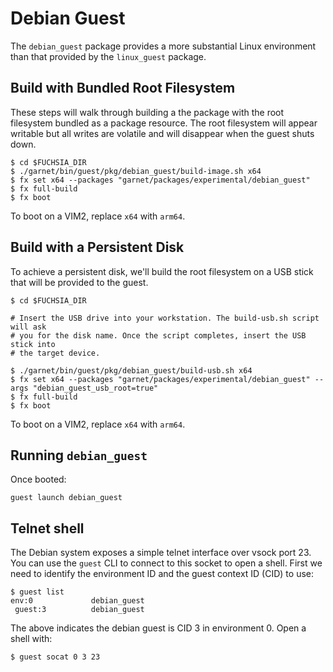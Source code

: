 # Debian Guest

The `debian_guest` package provides a more substantial Linux environment than
that provided by the `linux_guest` package.

## Build with Bundled Root Filesystem

These steps will walk through building a the package with the root filesystem
bundled as a package resource. The root filesystem will appear writable but
all writes are volatile and will disappear when the guest shuts down.

```
$ cd $FUCHSIA_DIR
$ ./garnet/bin/guest/pkg/debian_guest/build-image.sh x64
$ fx set x64 --packages "garnet/packages/experimental/debian_guest"
$ fx full-build
$ fx boot
```

To boot on a VIM2, replace `x64` with `arm64`.

## Build with a Persistent Disk

To achieve a persistent disk, we'll build the root filesystem on a USB stick
that will be provided to the guest.

```
$ cd $FUCHSIA_DIR

# Insert the USB drive into your workstation. The build-usb.sh script will ask
# you for the disk name. Once the script completes, insert the USB stick into
# the target device.

$ ./garnet/bin/guest/pkg/debian_guest/build-usb.sh x64
$ fx set x64 --packages "garnet/packages/experimental/debian_guest" --args "debian_guest_usb_root=true"
$ fx full-build
$ fx boot
```

To boot on a VIM2, replace `x64` with `arm64`.

## Running `debian_guest`

Once booted:

```
guest launch debian_guest
```

## Telnet shell

The Debian system exposes a simple telnet interface over vsock port 23. You can
use the `guest` CLI to connect to this socket to open a shell. First we need to
identify the environment ID and the guest context ID (CID) to use:

```
$ guest list
env:0             debian_guest
 guest:3          debian_guest
```

The above indicates the debian guest is CID 3 in environment 0. Open a shell
with:

```
$ guest socat 0 3 23
```
